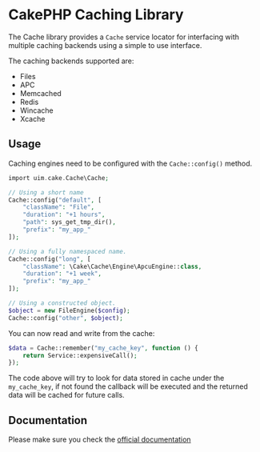 # CakePHP Caching Library

The Cache library provides a `Cache` service locator for interfacing with multiple caching backends using
a simple to use interface.

The caching backends supported are:

* Files
* APC
* Memcached
* Redis
* Wincache
* Xcache

## Usage

Caching engines need to be configured with the `Cache::config()` method.

```php
import uim.cake.Cache\Cache;

// Using a short name
Cache::config("default", [
    "className": "File",
    "duration": "+1 hours",
    "path": sys_get_tmp_dir(),
    "prefix": "my_app_"
]);

// Using a fully namespaced name.
Cache::config("long", [
    "className": \Cake\Cache\Engine\ApcuEngine::class,
    "duration": "+1 week",
    "prefix": "my_app_"
]);

// Using a constructed object.
$object = new FileEngine($config);
Cache::config("other", $object);
```

You can now read and write from the cache:

```php
$data = Cache::remember("my_cache_key", function () {
	return Service::expensiveCall();
});
```

The code above will try to look for data stored in cache under the `my_cache_key`, if not found
the callback will be executed and the returned data will be cached for future calls.

## Documentation

Please make sure you check the [official documentation](https://book.cakephp.org/4/en/core-libraries/caching.html)


